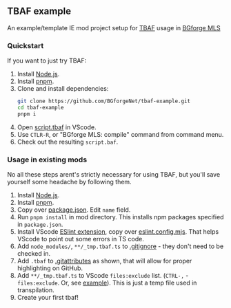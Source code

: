 ## TBAF example

An example/template IE mod project setup for [TBAF](https://forums.bgforge.net/viewtopic.php?t=448) usage in
[BGforge MLS](https://github.com/BGforgeNet/VScode-BGforge-MLS)

### Quickstart

If you want to just try TBAF:

1. Install [Node.js](https://nodejs.org/en/download).
1. Install [pnpm](https://pnpm.io/installation).
1. Clone and install dependencies:
   ```bash
   git clone https://github.com/BGforgeNet/tbaf-example.git
   cd tbaf-example
   pnpm i
   ```
1. Open [script.tbaf](script.tbaf) in VScode.
1. Use `CTLR-R`, or "BGforge MLS: compile" command from command menu.
1. Check out the resulting `script.baf`.

### Usage in existing mods

No all these steps arent's strictly necessary for using TBAF, but you'll save yourself some headache by following them.

1. Install [Node.js](https://nodejs.org/en/download).
1. Install [pnpm](https://pnpm.io/installation).
1. Copy over [package.json](package.json). Edit `name` field.
1. Run `pnpm install` in mod directory. This installs npm packages specified in `package.json`.
1. Install VScode [ESlint extension](https://marketplace.visualstudio.com/items?itemName=dbaeumer.vscode-eslint), copy
   over [eslint.config.mjs](eslint.config.mjs). That helps VScode to point out some errors in TS code.
1. Add `node_modules/`, `**/_tmp.tbaf.ts` to [.gitignore](.gitignore) - they don't need to be checked in.
1. Add `.tbaf` to [.gitattributes](.gitattributes) as shown, that will allow for proper highlighting on GitHub.
1. Add `**/_tmp.tbaf.ts` to VScode `files:exclude` list. (`CTRL-,` - `files:exclude`. Or, see
   [example](.vscode/settings.json)). This is just a temp file used in transpilation.
1. Create your first tbaf!
